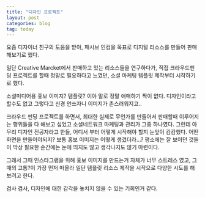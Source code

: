 ```yaml
---
title: "디자인 프로젝트"
layout: post
categories: blog
tag: today
---
```


요즘 디자이너 친구의 도움을 받아, 패시브 인컴을 목표로 디지털 리소스를 만들어 판매해보기로 했다.

일단 Creative Marcket에서 판매하고 있는 리소스들을 연구하다가, 직접 크라우드펀딩 프로젝트를 할때 정말로 필요하다고 느꼈던, 소셜 마케팅 템플릿 제작부터 시작하기로 했다.

소셜미디어용 홍보 이미지? 템플릿? 이야 말로 정말 애매하기 짝이 없다. 디자인이라고 할수도 없고 그렇다고 신경 안쓰자니 이미지가 촌스러워지고..

크라우드 펀딩 프로젝트를 하면서, 최대한 실제로 무언가를 만들어서 판매할때 이루어지는 행위들을 다 해보고 싶었고 소셜네트워크 마케팅과 관리가 그중 하나였다. 그런데 아무리 디자인 전공자라고 한들, 어디서 부터 어떻게 시작해야 할지 눈앞이 캄캄했다. 어떤 화면을 만들어야되지? 보통 홍보 이미지는 어떻게 생겼더라...? 평소에는 잘 보이던 것들이 막상 필요한 순간에는 눈에 띄지도 않고 생각나지도 않기 마련이다.

그래서 그때 인스타그램을 위해 홍보 이미지를 만드는거 자체가 너무 스트레스 였고, 그때의 고통?이 가장 먼저 떠올라 일단 템플릿 리소스 제작을 시작으로 다양한 시도를 해보려고 한다.

겸사 겸사, 디자인에 대한 감각을 놓치지 않을 수 있는 기회인거 같다.
